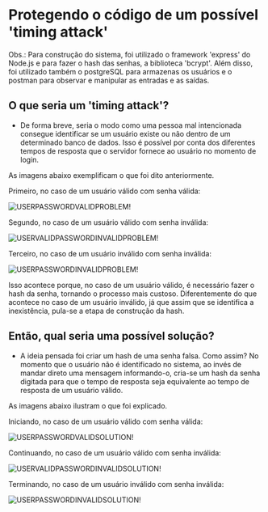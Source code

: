 # Protegendo o código de um possível 'timing attack'

Obs.: Para construção do sistema, foi utilizado o framework 'express' do Node.js e para fazer o hash das senhas, 
a biblioteca 'bcrypt'. Além disso, foi utilizado também o postgreSQL para armazenas os usuários e o postman para
observar e manipular as entradas e as saídas.

## O que seria um 'timing attack'?

- De forma breve, seria o modo como uma pessoa mal intencionada consegue identificar se um usuário existe ou não
dentro de um determinado banco de dados. Isso é possível por conta dos diferentes tempos de resposta que o servidor 
fornece ao usuário no momento de login.

As imagens abaixo exemplificam o que foi dito anteriormente.

Primeiro, no caso de um usuário válido com senha válida:

![USERPASSWORDVALIDPROBLEM!](https://user-images.githubusercontent.com/91624733/151889421-b07aa058-9df4-485e-bb5e-b1842ee60c6c.png)

Segundo, no caso de um usuário válido com senha inválida:

![USERVALIDPASSWORDINVALIDPROBLEM!](https://user-images.githubusercontent.com/91624733/151889421-b07aa058-9df4-485e-bb5e-b1842ee60c6c.png)

Terceiro, no caso de um usuário inválido com senha inválida:

![USERPASSWORDINVALIDPROBLEM!](https://user-images.githubusercontent.com/91624733/151889684-7e81a0f1-0f93-40f1-b4ce-187562accdc5.png)

Isso acontece porque, no caso de um usuário válido, é necessário fazer o hash da senha, tornando o processo mais custoso.
Diferentemente do que acontece no caso de um usuário inválido, já que assim que se identifica a inexistência, pula-se a
etapa de construção da hash.

## Então, qual seria uma possível solução?

- A ideia pensada foi criar um hash de uma senha falsa. Como assim? No momento que o usuário não é identificado no sistema, ao invés de
mandar direto uma mensagem informando-o, cria-se um hash da senha digitada para que o tempo de resposta seja equivalente ao tempo de 
resposta de um usuário válido.

As imagens abaixo ilustram o que foi explicado.

Iniciando, no caso de um usuário válido com senha válida:

![USERPASSWORDVALIDSOLUTION!](https://user-images.githubusercontent.com/91624733/151889785-0aac6700-679c-44f8-9205-6e7d1ea3d532.png)

Continuando, no caso de um usuário válido com senha inválida:

![USERVALIDPASSWORDINVALIDSOLUTION!](https://user-images.githubusercontent.com/91624733/151889983-36bc9499-c8d7-4a14-8661-40ea1f3cddac.png)

Terminando, no caso de um usuário inválido com senha inválida:

![USERPASSWORDINVALIDSOLUTION!](https://user-images.githubusercontent.com/91624733/151890038-5160fb0e-3952-478c-8d56-7fd96181789e.png)
